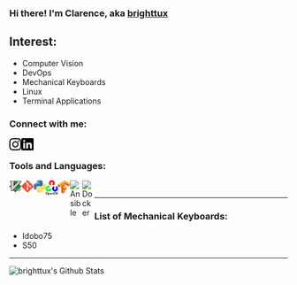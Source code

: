 ### Hi there! I'm Clarence, aka [brighttux][website]

## Interest:
- Computer Vision
- DevOps
- Mechanical Keyboards
- Linux
- Terminal Applications

### Connect with me:

[<img align="left" alt="Instagram" width="22px" src="https://raw.githubusercontent.com/BrightTux/brighttux/master/icons/instagram.svg" />][instagram]
[<img align="left" alt="LinkedIn" width="22px" src="https://raw.githubusercontent.com/BrightTux/brighttux/master/icons/linkedin.svg"/>][linkedin]

<br />

### Tools and Languages:

<img align="left" alt="Vim" width="22px" src="https://raw.githubusercontent.com/BrightTux/brighttux/master/icons/Vimlogo.svg" />
<img align="left" alt="Git" width="22px" src="https://raw.githubusercontent.com/BrightTux/brighttux/master/icons/512px-Git-logo.svg.png"/>
<img align="left" alt="Python" width="22px" src="https://raw.githubusercontent.com/BrightTux/brighttux/master/icons/python-logo-generic.svg"/>
<img align="left" alt="OpenCV" width="22px" src="https://raw.githubusercontent.com/BrightTux/brighttux/master/icons/487px-OpenCV_Logo_with_text_svg_version.svg.png"/>
<img align="left" alt="Tensorflow" width="22px" src="https://raw.githubusercontent.com/BrightTux/brighttux/master/icons/Tensorflow_logo.svg"/>
<img align="left" alt="Ansible" width="22px" src="https://docs.ansible.com/ansible/latest/_static/images/logo_invert.png"/>
<img align="left" alt="Docker" width="22px" src="https://www.docker.com/sites/default/files/d8/2019-07/vertical-logo-monochromatic.png"/>
<br />

---

### List of Mechanical Keyboards:

- Idobo75
- S50

---

<img align="left" alt="brighttux's Github Stats" src="https://github-readme-stats.vercel.app/api?username=brighttux&show_icons=true&hide_border=true" />

[website]: https://brighttux.github.io
[instagram]: https://www.instagram.com/clarence.han
[linkedin]: https://www.linkedin.com/in/clarence-cheong
